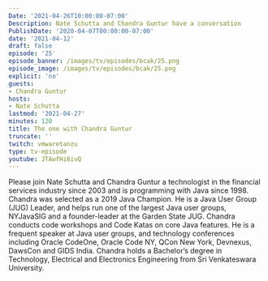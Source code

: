 ```yaml
---
Date: '2021-04-26T10:00:00-07:00'
Description: Nate Schutta and Chandra Guntur have a conversation
PublishDate: '2020-04-07T00:00:00-07:00'
date: '2021-04-12'
draft: false
episode: '25'
episode_banner: /images/tv/episodes/bcak/25.png
episode_image: /images/tv/episodes/bcak/25.png
explicit: 'no'
guests:
- Chandra Guntur
hosts:
- Nate Schutta
lastmod: '2021-04-27'
minutes: 120
title: The one with Chandra Guntur
truncate: ''
twitch: vmwaretanzu
type: tv-episode
youtube: JTAwfHi8ivQ
---
```


Please join Nate Schutta and Chandra Guntur a technologist in the financial services industry since 2003 and is programming with Java since 1998. Chandra was selected as a 2019 Java Champion. He is a Java User Group (JUG) Leader, and helps run one of the largest Java user groups, NYJavaSIG and a founder-leader at the Garden State JUG. Chandra conducts code workshops and Code Katas on core Java features. He is a frequent speaker at Java user groups, and technology conferences including Oracle CodeOne, Oracle Code NY, QCon New York, Devnexus, DawsCon and GIDS India. Chandra holds a Bachelor’s degree in Technology, Electrical and Electronics Engineering from Sri Venkateswara University.